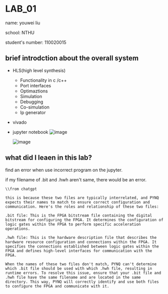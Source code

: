 
#  LAB_01
name: youwei liu 

school: NTHU

student's number: 110020015


## brief introdction about the overall system
- HLS(high level synthesis)
    - Functionality in c /c++
    - Port interfaces
    - Optimaztions
    - Simulation
    - Debugging
    - Co-simulation
    - Ip generator
- vivado
- jupyter notebook
  ![image](https://github.com/nthuyouwei/soclab/assets/145022311/7b3760a6-e115-4585-942f-4229c97a777f)
  
  ![image](https://github.com/nthuyouwei/soclab/assets/145022311/e1e65c34-882a-47a2-b2a8-f1aa5fa52779)





##  what did I leaen in this lab? 

find an error when use incorrect program on the jupyter.

if my filename of .bit and .hwh aren't same, there would be an error.


```
\\from chatgpt

this is because these two files are typically interrelated, and PYNQ expects their names to match to ensure correct configuration and communication. Here's the roles and relationship of these two files:

.bit file: This is the FPGA bitstream file containing the digital bitstream for configuring the FPGA. It determines the configuration of logic gates within the FPGA to perform specific acceleration operations.

.hwh file: This is the hardware description file that describes the hardware resource configuration and connections within the FPGA. It specifies the connections established between logic gates within the FPGA and defines high-level interfaces for communication with the FPGA.

When the names of these two files don't match, PYNQ can't determine which .bit file should be used with which .hwh file, resulting in runtime errors. To resolve this issue, ensure that your .bit file and .hwh file have the same filename and are located in the same directory. This way, PYNQ will correctly identify and use both files to configure the FPGA and communicate with it.

```









